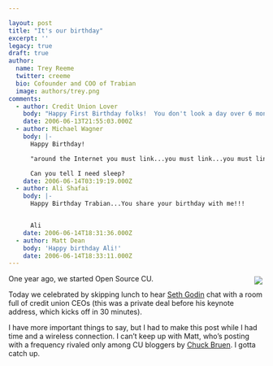 ```yaml
---

layout: post
title: "It's our birthday"
excerpt: ''
legacy: true
draft: true
author:
  name: Trey Reeme
  twitter: creeme
  bio: Cofounder and COO of Trabian
  image: authors/trey.png
comments:
  - author: Credit Union Lover
    body: "Happy First Birthday folks!  You don't look a day over 6 months old! :)\r\nContinued success and thanks for all of you do for our movement!\r\nCooperatively-\r\nCredit Union Lover\r\nMichigan"
    date: 2006-06-13T21:55:03.000Z
  - author: Michael Wagner
    body: |-
      Happy Birthday!

      "around the Internet you must link...you must link...you must link...."

      Can you tell I need sleep?
    date: 2006-06-14T03:19:19.000Z
  - author: Ali Shafai
    body: |-
      Happy Birthday Trabian...You share your birthday with me!!!


      Ali
    date: 2006-06-14T18:31:36.000Z
  - author: Matt Dean
    body: 'Happy birthday Ali!'
    date: 2006-06-14T18:33:11.000Z
---
```


<p><a href="http://www.flickr.com/photos/trabian/"><img src="http://static.flickr.com/74/166571849_ef519e0f46_m.jpg" style="float:right; margin: 4px;"></a>
One year ago, we started Open Source CU.</p>
<p>Today we celebrated by skipping lunch to hear <a href="http://sethgodin.typepad.com">Seth Godin</a> chat with a room full of credit union CEOs (this was a private deal before his keynote address, which kicks off in 30 minutes).</p>
<p>I have more important things to say, but I had to make this post while I had time and a wireless connection.  I can&#8217;t keep up with Matt, who&#8217;s posting with a frequency rivaled only among CU bloggers by <a href="http://www.cbruen.com">Chuck Bruen</a>.  I gotta catch up.</p>
